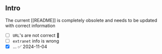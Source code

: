 
## Intro

The current [[README]] is completely obsolete and needs to be updated with correct information

- [ ] `URL`'s are not correct 🔽
- [ ] `extranet` info is wrong
- [x] ... ✅ 2024-11-04
